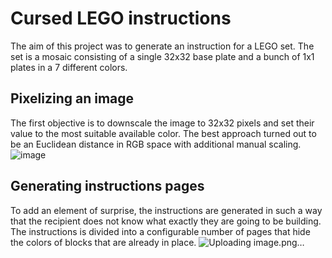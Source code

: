 # Cursed LEGO instructions 
The aim of this project was to generate an instruction for a LEGO set.
The set is a mosaic consisting of a single 32x32 base plate and a bunch of 1x1 plates in a 7 different colors.

## Pixelizing an image
The first objective is to downscale the image to 32x32 pixels and set their value to the most suitable available color. 
The best approach turned out to be an Euclidean distance in RGB space with additional manual scaling.
![image](https://github.com/user-attachments/assets/9643f7f0-e2cb-4dc4-9fcd-040eebb4a0ff)


## Generating instructions pages
To add an element of surprise, the instructions are generated in such a way that the recipient does not know what exactly they are going to be building.
The instructions is divided into a configurable number of pages that hide the colors of blocks that are already in place.
![Uploading image.png…]()
